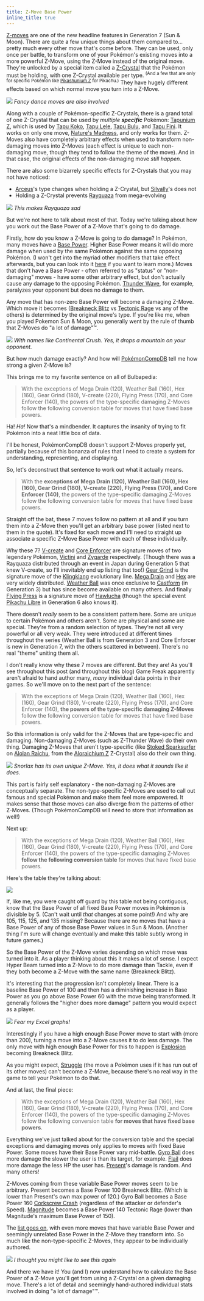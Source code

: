 ```yaml
---
title: Z-Move Base Power
inline_title: true
---
```


[Z-moves](https://bulbapedia.bulbagarden.net/wiki/Z-Move) are one of the new headline features in Generation 7 (Sun & Moon). There are quite a few unique things about them compared to... pretty much every other move that's come before. They can be used, only once per battle, to transform one of your Pokémon's existing moves into a more powerful Z-Move, using the Z-Move instead of the original move. They're unlocked by a special item called a [Z-Crystal](https://www.serebii.net/itemdex/list/zcrystal.shtml) that the Pokémon must be holding, with one Z-Crystal available per type. <sup>(And a few that are only for specific Pokémon like [Pikashunium Z](https://www.serebii.net/itemdex/pikashuniumz.shtml) for Pikachu.)</sup> They have hugely different effects based on which normal move you turn into a Z-Move.

![](/assets/img/pikachu-z-move-dance.gif)
*Fancy dance moves are also involved*

Along with a couple of Pokémon-specific Z-Crystals, there is a grand total of one Z-Crystal that can be used by *multiple **specific*** Pokémon: [Tapunium Z](https://www.serebii.net/itemdex/tapuniumz.shtml), which is used by [Tapu Koko](https://www.serebii.net/pokedex-sm/785.shtml), [Tapu Lele](https://www.serebii.net/pokedex-sm/786.shtml), [Tapu Bulu](https://www.serebii.net/pokedex-sm/787.shtml), and [Tapu Fini](https://www.serebii.net/pokedex-sm/788.shtml). It works on only one move, [Nature's Madness](https://www.serebii.net/attackdex-sm/nature'smadness.shtml), and only works for them. Z-Moves also have completely arbitrary effects when used to transform non-damaging moves into Z-Moves (each effect is unique to each non-damaging move, though they tend to follow the theme of the move). And in that case, the original effects of the non-damaging move *still happen*.

There are also some bizarrely specific effects for Z-Crystals that you may not have noticed:

* [Arceus](https://www.serebii.net/pokedex-sm/493.shtml)'s type changes when holding a Z-Crystal, but [Silvally](https://www.serebii.net/pokedex-sm/773.shtml)'s does not
* Holding a Z-Crystal prevents [Rayquaza](https://www.serebii.net/pokedex-sm/384.shtml) from mega-evolving

![](/assets/img/sad-rayquaza.png)
*This makes Rayquaza sad*

But we're not here to talk about most of that. Today we're talking about how you work out the Base Power of a Z-Move that's going to do damage.

Firstly, how do you know a Z-Move is going to do damage? In Pokémon, many moves have a [Base Power](https://bulbapedia.bulbagarden.net/wiki/Power). Higher Base Power means it will do more damage when used by the same Pokémon against the same opposing Pokémon. (I won't get into the myriad other modifiers that take effect afterwards, but you can look into it [here](https://bulbapedia.bulbagarden.net/wiki/Damage) if you want to learn more.) Moves that don't have a Base Power - often referred to as "status" or "non-damaging" moves - have some other arbitrary effect, but don't actually cause any damage to the opposing Pokémon. [Thunder Wave](https://www.serebii.net/attackdex-sm/thunderwave.shtml), for example, paralyzes your opponent but does no damage to them.

Any move that has non-zero Base Power will become a damaging Z-Move. Which move it becomes ([Breakneck Blitz](https://www.serebii.net/attackdex-sm/breakneckblitz.shtml) vs [Tectonic Rage](https://www.serebii.net/attackdex-sm/tectonicrage.shtml) vs any of the others) is determined by the original move's type. If you're like me, when you played Pokemon Sun & Moon, you generally went by the rule of thumb that Z-Moves do "a lot of damage"™.

![](/assets/img/continental-crush.png)
*With names like Continental Crush. Yes, it drops a mountain on your opponent.*

But how much damage exactly? And how will [PokémonCompDB](/pokemoncompdb.html) tell me how strong a given Z-Move is?

This brings me to my favorite sentence on all of Bulbapedia:

> With the exceptions of Mega Drain (120), Weather Ball (160), Hex (160), Gear Grind (180), V-create (220), Flying Press (170), and Core Enforcer (140), the powers of the type-specific damaging Z-Moves follow the following conversion table for moves that have fixed base powers.

Ha! *Ha!* Now that's a mindbender. It captures the insanity of trying to fit Pokémon into a neat little box of data.

I'll be honest, PokémonCompDB doesn't support Z-Moves properly yet, partially because of this bonanza of rules that I need to create a system for understanding, representing, and displaying.

So, let's deconstruct that sentence to work out what it actually means.

> With the **exceptions of Mega Drain (120), Weather Ball (160), Hex (160), Gear Grind (180), V-create (220), Flying Press (170), and Core Enforcer (140)**, the powers of the type-specific damaging Z-Moves follow the following conversion table for moves that have fixed base powers.

Straight off the bat, these 7 moves follow no pattern at all and if you turn them into a Z-Move then you'll get an arbitrary base power (listed next to them in the quote). It's fixed for each move and I'll need to straight up associate a specific Z-Move Base Power with each of these individually.

Why these 7? [V-create](https://www.serebii.net/attackdex-sm/v-create.shtml) and [Core Enforcer](https://www.serebii.net/attackdex-sm/coreenforcer.shtml) are signature moves of two legendary Pokémon, [Victini](https://www.serebii.net/pokedex-sm/494.shtml) and [Zygarde](https://www.serebii.net/pokedex-sm/718.shtml) respectively. (Though there was a Rayquaza distributed through an event in Japan during Generation 5 that knew V-create, so I'll inevitably end up listing that too!) [Gear Grind](https://www.serebii.net/attackdex-bw/geargrind.shtml) is the signature move of the [Klingklang](https://www.serebii.net/pokedex-sm/601.shtml) evolutionary line. [Mega Drain](https://www.serebii.net/attackdex-sm/megadrain.shtml) and [Hex](https://www.serebii.net/attackdex-sm/hex.shtml) are very widely distributed. [Weather Ball](https://www.serebii.net/attackdex-xy/weatherball.shtml) was once exclusive to [Castform](https://www.serebii.net/pokedex-sm/351.shtml) (in Generation 3) but has since become available on many others. And finally [Flying Press](https://www.serebii.net/attackdex-sm/flyingpress.shtml) is a signature move of [Hawlucha](https://www.serebii.net/pokedex-sm/701.shtml) (though the special event [Pikachu Libre](https://www.serebii.net/pokedex-xy/025.shtml) in Generation 6 also knows it).

There doesn't *really* seem to be a consistent pattern here. Some are unique to certain Pokémon and others aren't. Some are physical and some are special. They're from a random selection of types. They're not all very powerful or all very weak. They were introduced at different times throughout the series (Weather Ball is from Generation 3 and Core Enforcer is new in Generation 7, with the others scattered in between). There's no real "theme" uniting them all.

I don't really know why these 7 moves are different. But they are! As you'll see throughout this post (and throughout this blog) Game Freak apparently aren't afraid to hand author many, *many* individual data points in their games. So we'll move on to the next part of the sentence:

> With the exceptions of Mega Drain (120), Weather Ball (160), Hex (160), Gear Grind (180), V-create (220), Flying Press (170), and Core Enforcer (140), **the powers of the type-specific damaging Z-Moves** follow the following conversion table for moves that have fixed base powers.

So this information is only valid for the Z-Moves that are type-specific and damaging. Non-damaging Z-Moves (such as Z-Thunder Wave) do their own thing. Damaging Z-Moves that aren't type-specific (like [Stoked Sparksurfer](https://www.serebii.net/attackdex-sm/stokedsparksurfer.shtml) on [Alolan Raichu](https://www.serebii.net/pokedex-sm/026.shtml), from the [Aloraichium Z](https://www.serebii.net/itemdex/aloraichiumz.shtml) Z-Crystal) also do their own thing.

![](/assets/img/snorlax-pulverizing-pancake.png)
*Snorlax has its own unique Z-Move. Yes, it does what it sounds like it does.*

This part is fairly self explanatory - the non-damaging Z-Moves are conceptually separate. The non-type-specific Z-Moves are used to call out famous and special Pokémon and make them feel more empowered. It makes sense that those moves can also diverge from the patterns of other Z-Moves. (Though PokémonCompDB will need to store that information as well!)

Next up:

> With the exceptions of Mega Drain (120), Weather Ball (160), Hex (160), Gear Grind (180), V-create (220), Flying Press (170), and Core Enforcer (140), the powers of the type-specific damaging Z-Moves **follow the following conversion table** for moves that have fixed base powers.

Here's the table they're talking about:

![](/assets/img/z-move-power-table.PNG)

If, like me, you were caught off guard by this table not being contiguous, know that the Base Power of all fixed Base Power moves in Pokémon is divisible by 5. (Can't wait until *that* changes at some point!) And why are 105, 115, 125, and 135 missing? Because there are no moves that have a Base Power of any of those Base Power values in Sun & Moon. (Another thing I'm sure will change eventually and make this table subtly wrong in future games.)

So the Base Power of the Z-Move varies depending on which move was turned into it. As a player thinking about this it makes a lot of sense. I expect Hyper Beam turned into a Z-Move to do more damage than Tackle, even if they both become a Z-Move with the same name (Breakneck Blitz).

It's interesting that the progression isn't completely linear. There is a baseline Base Power of 100 and then has a diminishing increase in Base Power as you go above Base Power 60 with the move being transformed. It generally follows the "higher does more damage" pattern you would expect as a player.

![](/assets/img/z-move-base-power-graph.PNG)
*Fear my Excel graphs!*

Interestingly if you have a high enough Base Power move to start with (more than 200), turning a move into a Z-Move causes it to do less damage. The only move with high enough Base Power for this to happen is [Explosion](https://www.serebii.net/attackdex-sm/explosion.shtml) becoming Breakneck Blitz.

As you might expect, [Struggle](https://www.serebii.net/attackdex-sm/struggle.shtml) (the move a Pokémon uses if it has run out of its other moves) can't become a Z-Move, because there's no real way in the game to tell your Pokémon to do that.

And at last, the final piece:

> With the exceptions of Mega Drain (120), Weather Ball (160), Hex (160), Gear Grind (180), V-create (220), Flying Press (170), and Core Enforcer (140), the powers of the type-specific damaging Z-Moves follow the following conversion table **for moves that have fixed base powers**.

Everything we've just talked about for the conversion table and the special exceptions and damaging moves only applies to moves with fixed Base Power. Some moves have their Base Power vary mid-battle. [Gyro Ball](https://www.serebii.net/attackdex-sm/gyroball.shtml) does more damage the slower the user is than its target, for example. [Flail](https://www.serebii.net/attackdex-sm/flail.shtml) does more damage the less HP the user has. [Present](https://www.serebii.net/attackdex-sm/present.shtml)'s damage is random. And many others!

Z-Moves coming from these variable Base Power moves seem to be arbitrary. Present becomes a Base Power 100 Breakneck Blitz. (Which is lower than Present's own max power of 120.) Gyro Ball becomes a Base Power 160 [Corkscrew Crash](https://www.serebii.net/attackdex-sm/corkscrewcrash.shtml) (regardless of the attacker or defender's Speed). [Magnitude](https://www.serebii.net/attackdex-sm/magnitude.shtml) becomes a Base Power 140 Tectonic Rage (lower than Magnitude's maximum Base Power of 150).

The [list goes on](https://bulbapedia.bulbagarden.net/wiki/Category:Moves_that_have_variable_power), with even more moves that have variable Base Power and seemingly unrelated Base Power in the Z-Move they transform into. So much like the non-type-specific Z-Moves, they appear to be individually authored.

![](/assets/img/snorlax-pulverizing-pancake.png)
*I thought you might like to see this again*

And there we have it! You (and I) now understand how to calculate the Base Power of a Z-Move you'll get from using a Z-Crystal on a given damaging move. There's a lot of detail and seemingly hand-authored individual stats involved in doing "a lot of damage"™.